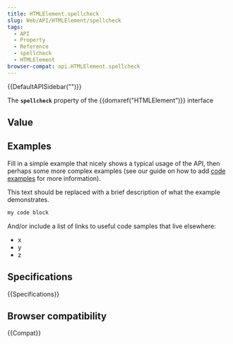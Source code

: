 ```yaml
---
title: HTMLElement.spellcheck
slug: Web/API/HTMLElement/spellcheck
tags:
  - API
  - Property
  - Reference
  - spellcheck
  - HTMLElement
browser-compat: api.HTMLElement.spellcheck
---
```

{{DefaultAPISidebar("")}}

The **`spellcheck`** property of the {{domxref("HTMLElement")}} interface 

## Value



## Examples

Fill in a simple example that nicely shows a typical usage of the API, then perhaps some more complex examples (see our guide on how to add [code examples](/en-US/docs/MDN/Contribute/Structures/Code_examples) for more information).

This text should be replaced with a brief description of what the example demonstrates.

```js
my code block
```

And/or include a list of links to useful code samples that live elsewhere:

*   x
*   y
*   z

## Specifications

{{Specifications}}

## Browser compatibility

{{Compat}}


